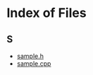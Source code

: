 # Index of Files

## S

* [sample.h](sample_8h.md#sample_8h)
* [sample.cpp](sample_8cpp.md#sample_8cpp)